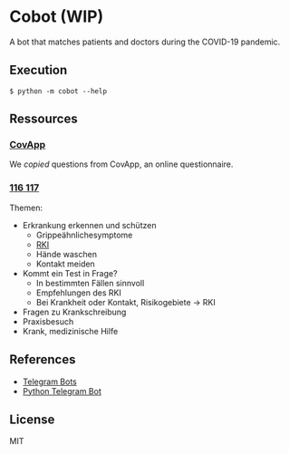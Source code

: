 # Cobot (WIP)

A bot that matches patients and doctors during the COVID-19 pandemic.

## Execution

```shell
$ python -m cobot --help
```

## Ressources

### [CovApp](https://covapp.charite.de)

We _copied_ questions from CovApp, an online questionnaire.

### [116 117](https://www.116117.de/de/index.php)

Themen:
- Erkrankung erkennen und schützen
    - Grippeähnlichesymptome
    - [RKI](www.rki.de)
    - Hände waschen
    - Kontakt meiden
- Kommt ein Test in Frage?
    - In bestimmten Fällen sinnvoll
    - Empfehlungen des RKI
    - Bei Krankheit oder Kontakt, Risikogebiete -> RKI
- Fragen zu Krankschreibung
- Praxisbesuch
- Krank, medizinische Hilfe

## References

- [Telegram Bots](https://core.telegram.org/bots)
- [Python Telegram Bot](https://github.com/python-telegram-bot/python-telegram-bot)

## License

MIT
